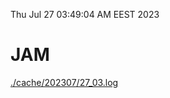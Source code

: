 Thu Jul 27 03:49:04 AM EEST 2023
# JAM
<a href='./cache/202307/27_03.log'>./cache/202307/27_03.log</a>

